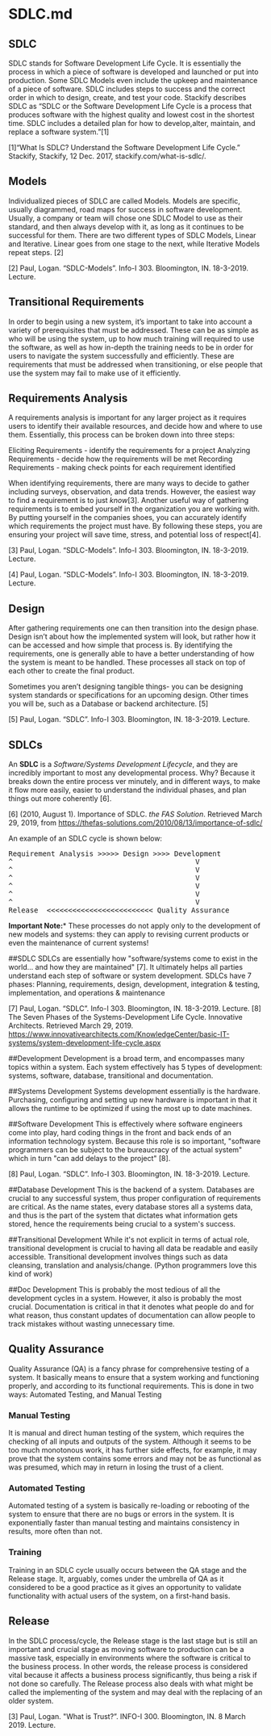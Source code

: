 # SDLC.md
## SDLC
SDLC stands for Software Development Life Cycle. It is essentially the process in which a 
piece of software is developed and launched or put into production. Some SDLC Models even 
include the upkeep and maintenance of a piece of software. SDLC includes steps to success 
and the correct order in which to design, create, and test your code. Stackify describes 
SDLC as “SDLC or the Software Development Life Cycle is a process that produces software 
with the highest quality and lowest cost in the shortest time. SDLC includes a detailed 
plan for how to develop,alter, maintain, and replace a software system.”[1]

[1]“What Is SDLC? Understand the Software Development Life Cycle.” Stackify, Stackify, 12 
Dec. 2017, stackify.com/what-is-sdlc/.

## Models
Individualized pieces of SDLC are called Models. Models are specific, usually diagrammed, 
road maps for success in software development. Usually, a company or team will chose one 
SDLC Model to use as their standard, and then always develop with it, as long as it 
continues to be successful for them. There are two different types of SDLC Models, Linear 
and Iterative. Linear goes from one stage to the next, while Iterative Models repeat 
steps. [2]

[2] Paul, Logan. “SDLC-Models”. Info-I 303. Bloomington, IN. 18-3-2019.
Lecture.

## Transitional Requirements

In order to begin using a new system, it’s important to take into account a variety of 
prerequisites that must be addressed. These can be as simple as who will be using the 
system, up to how much training will required to use the software, as well as how in-depth 
the training needs to be in order for users to navigate the system successfully and 
efficiently. These are requirements that must be addressed when transitioning, or else 
people that use the system may fail to make use of it efficiently. 

## Requirements Analysis

A requirements analysis is important for any larger project as it requires users to 
identify their available resources, and decide how and where to use them. Essentially, 
this process can be broken down into three steps:
	
Eliciting Requirements - identify the requirements for a project
Analyzing Requirements - decide how the requirements will be met
Recording Requirements - making check points for each requirement identified

When identifying requirements, there are many ways to decide to gather including surveys, 
observation, and data trends. However, the easiest way to find a requirement is to just 
*know*[3]. Another useful way of gathering requirements is to embed yourself in the 
organization you are working with. By putting yourself in the companies shoes, you can 
accurately identify which requirements the project must have. By following these steps, 
you are ensuring your project will save time, stress, and potential loss of respect[4].


[3] Paul, Logan. “SDLC-Models”. Info-I 303. Bloomington, IN. 18-3-2019.
Lecture.

[4] Paul, Logan. “SDLC-Models”. Info-I 303. Bloomington, IN. 18-3-2019.
Lecture.

## Design

After gathering requirements one can then transition into the design phase. Design isn’t 
about how the implemented system will look, but rather how it can be accessed and how 
simple that process is. By identifying the requirements, one is generally able to have a 
better understanding of how the system is meant to be handled. These processes all stack 
on top of each other to create the final product.

Sometimes you aren’t designing tangible things- you can be designing system standards or 
specifications for an upcoming design. Other times you will be, such as a Database or 
backend architecture. [5]

[5] Paul, Logan. “SDLC”. Info-I 303. Bloomington, IN. 18-3-2019.
Lecture.

## SDLCs
An **SDLC** is a *Software/Systems Development Lifecycle*, and they are incredibly 
important to most any developmental process. Why? Because it breaks down the entire 
process ver minutely, and in different ways, to make it flow more easily, easier to 
understand the individual phases, and plan things out more coherently [6].

[6] (2010, August 1). Importance of SDLC. *the FAS Solution*. Retrieved March 29, 2019, 
from https://thefas-solutions.com/2010/08/13/importance-of-sdlc/

An example of an SDLC cycle is shown below:
<pre>
Requirement Analysis >>>>> Design >>>> Development
^                                           V
^                                           V
^                                           V
^                                           V
^                                           V
^                                           V
Release  <<<<<<<<<<<<<<<<<<<<<<<<< Quality Assurance
</pre>

**Important Note:*** These processes do not apply only to the development of new models 
and systems: they can apply to revising current products or even the maintenance of 
current systems!

##SDLC
SDLCs are essentially how "software/systems come to exist in the world... and how they are maintained" [7].  It ultimately helps all parties understand each step of software or system development. SDLCs have 7 phases: Planning, requirements, design, development, integration & testing, implementation, and operations & maintenance 

[7] Paul, Logan. “SDLC”. Info-I 303. Bloomington, IN. 18-3-2019.
Lecture.
[8] The Seven Phases of the Systems-Development Life Cycle. Innovative Architects. Retrieved March 29, 2019. https://www.innovativearchitects.com/KnowledgeCenter/basic-IT-systems/system-development-life-cycle.aspx

##Development
Development is a broad term, and encompasses many topics within a system. Each system effectively has 5 types of development: systems, software, database, transitional and documentation.

##Systems Development
Systems development essentially is the hardware. Purchasing, configuring and setting up new hardware is important in that it allows the runtime to be optimized if using the most up to date machines.

##Software Development
This is effectively where software engineers come into play, hard coding things in the front and back ends of an information technology system. Because this role is so important, "software programmers can be subject to the bureaucracy of the actual system" which in turn "can add delays to the project" [8].

[8] Paul, Logan. “SDLC”. Info-I 303. Bloomington, IN. 18-3-2019.
Lecture.

##Database Development
This is the backend of a system. Databases are crucial to any successful system, thus proper configuration of requirements are critical. As the name states, every database stores all a systems data, and thus is the part of the system that dictates what information gets stored, hence the requirements being crucial to a system's success.

##Transitional Development
While it's not explicit in terms of actual role, transitional development is crucial to having all data be readable and easily accessible. Transitional development involves things such as data cleansing, translation and analysis/change. (Python programmers love this kind of work)

##Doc Development
This is probably the most tedious of all the development cycles in a system. However, it also is probably the most crucial. Documentation is critical in that it denotes what people do and for what reason, thus constant updates of documentation can allow people to track mistakes without wasting unnecessary time.

## Quality Assurance
Quality Assurance (QA) is a fancy phrase for comprehensive testing of a system. It basically means to ensure that a system working and functioning properly, and according to its functional requirements. This is done in two ways: Automated Testing, and Manual Testing
 
### Manual Testing
It is manual and direct human testing of the system, which requires the checking of all inputs and outputs of the system. Although it seems to be too much monotonous work, it has further side effects, for example, it may prove that the system contains some errors and may not be as functional as was presumed, which may in return in losing the trust of a client.
 
### Automated Testing
Automated testing of a system is basically re-loading or rebooting of the system to ensure that there are no bugs or errors in the system. It is exponentially faster than manual testing and maintains consistency in results, more often than not.
 
### Training
Training in an SDLC cycle usually occurs between the QA stage and the Release stage. It, arguably, comes under the umbrella of QA as it considered to be a good practice as it gives an opportunity to validate functionality with actual users of the system, on a first-hand basis.
 
 
## Release
In the SDLC process/cycle, the Release stage is the last stage but is still an important and crucial stage as moving software to production can be a massive task, especially in environments where the software is critical to the business process. In other words, the release process is considered vital because it affects a business process significantly, thus being a risk if not done so carefully. The Release process also deals with what might be called the implementing of the system and may deal with the replacing of an older system.

 
[3] Paul, Logan. "What is Trust?”. INFO-I 300. Bloomington, IN. 8 March 2019. Lecture.


